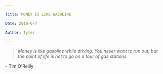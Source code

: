 ```yaml
---

Title: MONEY IS LIKE GASOLINE

Date: 2016-6-7

Author: Tyler

---
```


> *Money is like gasoline while driving. You never want to run out, but
> the point of life is not to go on a tour of gas stations.*

\- Tim O\'Reilly
